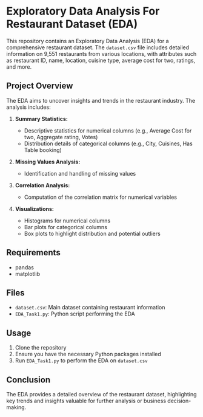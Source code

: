 # Exploratory Data Analysis For Restaurant Dataset (EDA)

This repository contains an Exploratory Data Analysis (EDA) for a comprehensive restaurant dataset. The `dataset.csv` file includes detailed information on 9,551 restaurants from various locations, with attributes such as restaurant ID, name, location, cuisine type, average cost for two, ratings, and more.

## Project Overview

The EDA aims to uncover insights and trends in the restaurant industry. The analysis includes:

1. **Summary Statistics:** 
   - Descriptive statistics for numerical columns (e.g., Average Cost for two, Aggregate rating, Votes)
   - Distribution details of categorical columns (e.g., City, Cuisines, Has Table booking)

2. **Missing Values Analysis:** 
   - Identification and handling of missing values

3. **Correlation Analysis:** 
   - Computation of the correlation matrix for numerical variables

4. **Visualizations:** 
   - Histograms for numerical columns
   - Bar plots for categorical columns
   - Box plots to highlight distribution and potential outliers

## Requirements

- pandas
- matplotlib

## Files

- `dataset.csv`: Main dataset containing restaurant information
- `EDA_Task1.py`: Python script performing the EDA

## Usage

1. Clone the repository
2. Ensure you have the necessary Python packages installed
3. Run `EDA_Task1.py` to perform the EDA on `dataset.csv`

## Conclusion

The EDA provides a detailed overview of the restaurant dataset, highlighting key trends and insights valuable for further analysis or business decision-making.
